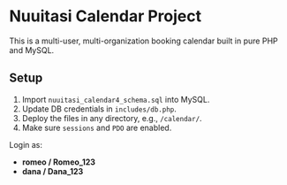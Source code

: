 # Nuuitasi Calendar Project

This is a multi-user, multi-organization booking calendar built in pure PHP and MySQL.

## Setup
1. Import `nuuitasi_calendar4_schema.sql` into MySQL.
2. Update DB credentials in `includes/db.php`.
3. Deploy the files in any directory, e.g., `/calendar/`.
4. Make sure `sessions` and `PDO` are enabled.

Login as:
- **romeo / Romeo_123**
- **dana / Dana_123**
